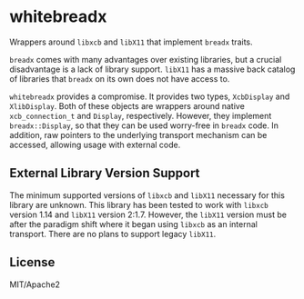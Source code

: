 # whitebreadx

Wrappers around `libxcb` and `libX11` that implement `breadx` traits.

`breadx` comes with many advantages over existing libraries, but 
a crucial disadvantage is a lack of library support. `libX11` has
a massive back catalog of libraries that `breadx` on its own does
not have access to.

`whitebreadx` provides a compromise. It provides two types, `XcbDisplay`
and `XlibDisplay`. Both of these objects are wrappers around native
`xcb_connection_t` and `Display`, respectively. However, they implement
`breadx::Display`, so that they can be used worry-free in `breadx` code.
In addition, raw pointers to the underlying transport mechanism can be
accessed, allowing usage with external code.

## External Library Version Support

The minimum supported versions of `libxcb` and `libX11` necessary for 
this library are unknown. This library has been tested to work with 
`libxcb` version 1.14 and `libX11` version 2:1.7. However, the `libX11` 
version must be after the paradigm shift where it began using `libxcb` 
as an internal transport. There are no plans to support legacy `libX11`.

## License

MIT/Apache2